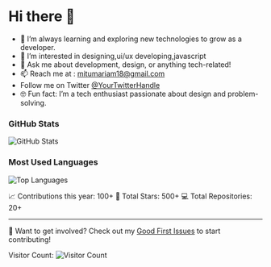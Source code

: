 
<!---
MituMariam/MituMariam is a ✨ special ✨ repository because its `README.md` (this file) appears on your GitHub profile.
You can click the Preview link to take a look at your changes.
--->

# Hi there 👋

- 🌱 I’m always learning and exploring new technologies to grow as a developer.
-  👀 I’m interested in designing,ui/ux developing,javascript
- 💬 Ask me about development, design, or anything tech-related!
- 📫 Reach me at : mitumariam18@gmail.com
-  Follow me on Twitter [@YourTwitterHandle](https://twitter.com/YourTwitterHandle) 
- 🤓 Fun fact: I’m a tech enthusiast passionate about design and problem-solving.



### GitHub Stats
![GitHub Stats](https://github-readme-stats.vercel.app/api?username=MituMariam&show_icons=true&theme=dark)

### Most Used Languages
![Top Languages](https://github-readme-stats.vercel.app/api/top-langs/?username=MituMariam&layout=compact&theme=dark)

📈 Contributions this year: 100+
🏅 Total Stars: 500+
💻 Total Repositories: 20+

---

🌱 Want to get involved? Check out my [Good First Issues](https://github.com/MituMariam?tab=repositories&q=is%3Aissue+is%3Aopen+label%3A%22good+first+issue%22) to start contributing!

Visitor Count:
![Visitor Count](https://profile-counter.glitch.me/MituMariam/count.svg)
